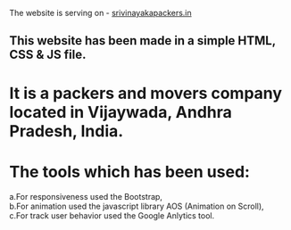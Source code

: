 The website is serving on - <a href=www.srivinayakapackers.in>srivinayakapackers.in</a>

## This website has been made in a simple HTML, CSS & JS file. 
 # It is a packers and movers company located in Vijaywada, Andhra Pradesh, India.

# The tools which has been used:
  a.For responsiveness used the Bootstrap,     
  b.For animation used the javascript library AOS (Animation on Scroll),       
  c.For track user behavior used the Google Anlytics tool.
